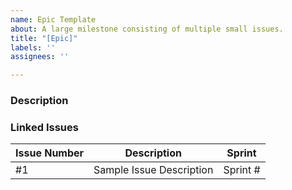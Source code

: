 ```yaml
---
name: Epic Template
about: A large milestone consisting of multiple small issues.
title: "[Epic]"
labels: ''
assignees: ''

---
```


### Description

### Linked Issues

| Issue Number | Description | Sprint |
| --- | --- | --- |
| #1 | Sample Issue Description | Sprint #|
